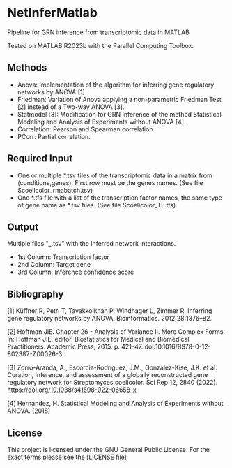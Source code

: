 # NetInferMatlab
Pipeline for GRN inference from transcriptomic data in MATLAB

Tested on MATLAB R2023b with the Parallel Computing Toolbox. 

Methods 
--------------

* Anova: Implementation of the algorithm for inferring gene regulatory networks by ANOVA [1]
* Friedman: Variation of Anova applying a non-parametric Friedman Test [2] instead of a Two-way ANOVA [3].
* Statmodel [3]: Modification for GRN Inference of the method Statistical Modeling and Analysis of Experiments without ANOVA [4].
* Correlation: Pearson and Spearman correlation. 
* PCorr: Partial correlation. 

Required Input 
--------------

* One or multiple *.tsv files of the transcriptomic data in a matrix from (conditions,genes). First row must be the genes names. (See file Scoelicolor_rmabatch.tsv)
* One *.tfs file with a list of the transcription factor names, the same type of gene name as *.tsv files. (See file Scoelicolor_TF.tfs)

Output
------

Multiple files "<method>_<data>.tsv" with the inferred network interactions. 

* 1st Column: Transcription factor
* 2nd Column: Target gene
* 3rd Column: Inference confidence score   
		 
Bibliography		 
------------

[1] Küffner R, Petri T, Tavakkolkhah P, Windhager L, Zimmer R. Inferring gene regulatory networks by ANOVA. Bioinformatics. 2012;28:1376–82.

[2] Hoffman JIE. Chapter 26 - Analysis of Variance II. More Complex Forms. In: Hoffman JIE, editor. Biostatistics for Medical and Biomedical Practitioners. Academic Press; 2015. p. 421–47. doi:10.1016/B978-0-12-802387-7.00026-3.

[3] Zorro-Aranda, A., Escorcia-Rodríguez, J.M., González-Kise, J.K. et al. Curation, inference, and assessment of a globally reconstructed gene regulatory network for Streptomyces coelicolor. Sci Rep 12, 2840 (2022). https://doi.org/10.1038/s41598-022-06658-x

[4] Hernandez, H. Statistical Modeling and Analysis of Experiments without ANOVA. (2018)


License
-------

This project is licensed under the GNU General Public License. For the exact terms please see the [LICENSE file]
